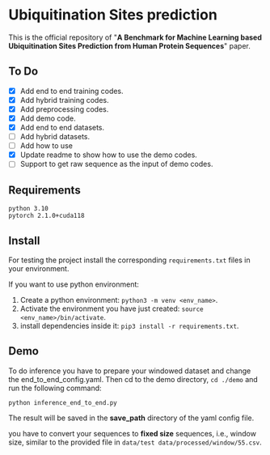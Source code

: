 # Ubiquitination Sites prediction
This is the official repository of "**A Benchmark for Machine Learning based Ubiquitination Sites Prediction from Human Protein Sequences**" paper.

## To Do
- [x] Add end to end training codes.
- [x] Add hybrid training codes.
- [x] Add preprocessing codes.
- [x] Add demo code.
- [x] Add end to end datasets.
- [ ] Add hybrid datasets.
- [ ] Add how to use 
- [x] Update readme to show how to use the demo codes.
- [ ] Support to get raw sequence as the input of demo codes. 

## Requirements

```
python 3.10
pytorch 2.1.0+cuda118
 ```

## Install
For testing the project install the corresponding `requirements.txt` files in 
your environment. 

If you want to use python environment:

1. Create a python environment: `python3 -m venv <env_name>`.
2. Activate the environment you have just created: `source <env_name>/bin/activate`.
3. install dependencies inside it: `pip3 install -r requirements.txt`.

## Demo
To do inference you have to prepare your windowed dataset and change the end_to_end_config.yaml. 
Then cd to the demo directory, `cd ./demo` and run the following command:

`python inference_end_to_end.py`

The result will be saved in the **save_path** directory of the yaml config file.

you have to convert your sequences to **fixed size** sequences, i.e., window size, similar to the provided file in
`data/test data/processed/window/55.csv`.


